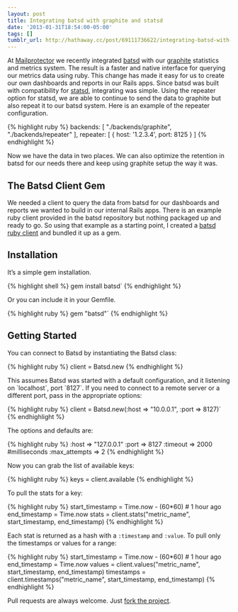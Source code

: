 ```yaml
---
layout: post
title: Integrating batsd with graphite and statsd
date: '2013-01-31T18:54:00-05:00'
tags: []
tumblr_url: http://hathaway.cc/post/69111736622/integrating-batsd-with-graphite-and-statsd
---
```

At [Mailprotector](http://www.mailprotector.com) we recently integrated [batsd](https://github.com/noahhl/batsd) with our [graphite](http://graphite.readthedocs.org) statistics and metrics system. The result is a faster and native interface for querying our metrics data using ruby. This change has made it easy for us to create our own dashboards and reports in our Rails apps. Since batsd was built with compatibility for [statsd](https://github.com/etsy/statsd/), integrating was simple. Using the repeater option for statsd, we are able to continue to send the data to graphite but also repeat it to our batsd system. Here is an example of the repeater configuration.

{% highlight ruby %}
backends: [ "./backends/graphite", "./backends/repeater" ],
repeater: [ { host: '1.2.3.4', port: 8125 } ]
{% endhighlight %}

Now we have the data in two places. We can also optimize the retention in batsd for our needs there and keep using graphite setup the way it was.

The Batsd Client Gem
--------------------

We needed a client to query the data from batsd for our dashboards and reports we wanted to build in our internal Rails apps. There is an example ruby client provided in the batsd repository but nothing packaged up and ready to go. So using that example as a starting point, I created a [batsd ruby client](https://rubygems.org/gems/batsd) and bundled it up as a gem.

Installation
------------

It’s a simple gem installation.

{% highlight shell %}
gem install batsd`
{% endhighlight %}

Or you can include it in your Gemfile.

{% highlight ruby %}
gem "batsd"`
{% endhighlight %}

Getting Started
---------------

You can connect to Batsd by instantiating the Batsd class:

{% highlight ruby %}
client = Batsd.new
{% endhighlight %}

This assumes Batsd was started with a default configuration, and it listening on \`localhost\`, port \`8127\`. If you need to connect to a remote server or a different port, pass in the appropriate options:

{% highlight ruby %}
client = Batsd.new(:host => "10.0.0.1", :port => 8127)`
{% endhighlight %}

The options and defaults are:

{% highlight ruby %}
:host => "127.0.0.1"
:port => 8127
:timeout => 2000 #milliseconds
:max_attempts => 2
{% endhighlight %}

Now you can grab the list of available keys:

{% highlight ruby %}
keys = client.available
{% endhighlight %}

To pull the stats for a key:

{% highlight ruby %}
start_timestamp = Time.now - (60*60) # 1 hour ago
end_timestamp = Time.now
stats = client.stats("metric_name", start_timestamp, end_timestamp)
{% endhighlight %}

Each stat is returned as a hash with a `:timestamp` and `:value`. To pull only the timestamps or values for a range:

{% highlight ruby %}
start_timestamp = Time.now - (60*60) # 1 hour ago
end_timestamp = Time.now
values = client.values("metric_name", start_timestamp, end_timestamp)
timestamps = client.timestamps("metric_name", start_timestamp, end_timestamp)
{% endhighlight %}

Pull requests are always welcome. Just [fork the project](https://github.com/hathaway/batsd-client).
